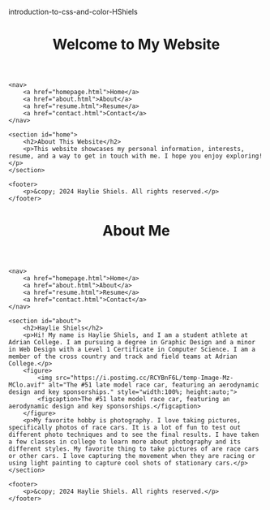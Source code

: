 introduction-to-css-and-color-HShiels

<!DOCTYPE html>
<html lang="en">
<head>
    <meta charset="UTF-8">
    <meta name="viewport" content="width=device-width, initial-scale=1.0">
    <title>Welcome to My Website</title>
    <link rel="stylesheet" href="styles.css">
</head>
<body class="homepage">
    <header>
        <h1>Welcome to My Website</h1>
    </header>
    
    <nav>
        <a href="homepage.html">Home</a>
        <a href="about.html">About</a>
        <a href="resume.html">Resume</a>
        <a href="contact.html">Contact</a>
    </nav>    

    <section id="home">
        <h2>About This Website</h2>
        <p>This website showcases my personal information, interests, resume, and a way to get in touch with me. I hope you enjoy exploring!</p>
    </section>

    <footer>
        <p>&copy; 2024 Haylie Shiels. All rights reserved.</p>
    </footer>
</body>
</html>


<!DOCTYPE html>
<html lang="en">
<head>
    <meta charset="UTF-8">
    <meta name="viewport" content="width=device-width, initial-scale=1.0">
    <title>About Me</title>
    <link rel="stylesheet" href="styles.css">
</head>
<body class="about">
    <header>
        <h1>About Me</h1>
    </header>

    <nav>
        <a href="homepage.html">Home</a>
        <a href="about.html">About</a>
        <a href="resume.html">Resume</a>
        <a href="contact.html">Contact</a>
    </nav>

    <section id="about">
        <h2>Haylie Shiels</h2>
        <p>Hi! My name is Haylie Shiels, and I am a student athlete at Adrian College. I am pursuing a degree in Graphic Design and a minor in Web Design with a Level 1 Certificate in Computer Science. I am a member of the cross country and track and field teams at Adrian College.</p>
        <figure>
            <img src="https://i.postimg.cc/RCYBnF6L/temp-Image-Mz-MClo.avif" alt="The #51 late model race car, featuring an aerodynamic design and key sponsorships." style="width:100%; height:auto;">
            <figcaption>The #51 late model race car, featuring an aerodynamic design and key sponsorships.</figcaption>
        </figure>
        <p>My favorite hobby is photography. I love taking pictures, specifically photos of race cars. It is a lot of fun to test out different photo techniques and to see the final results. I have taken a few classes in college to learn more about photography and its different styles. My favorite thing to take pictures of are race cars or other cars. I love capturing the movement when they are racing or using light painting to capture cool shots of stationary cars.</p>
    </section>

    <footer>
        <p>&copy; 2024 Haylie Shiels. All rights reserved.</p>
    </footer>
</body>
</html>
